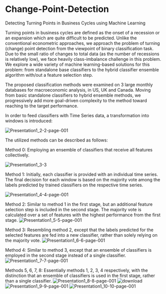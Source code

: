# Change-Point-Detection
Detecting Turning Points in Business Cycles using Machine Learning

Turning points in business cycles are defined as the onset of a recession or an expansion which are quite difficult to be predicted. Unlike the conventional econometric approaches, we approach the problem of turning (change) point detection from the viewpoint of binary classification task. Due to the small ratio of changes to total data (as the number of recessions is relatively low), we face heavily class-imbalance challenge in this problem. We explore a wide variety of machine learning-based solutions for this problem: from standalone base classifiers to the hybrid classifier ensemble algorithm with/out a feature selection step.

The proposed classification methods were examined on 3 large monthly databases for macroeconomic analysis, in US, UK and Canada. Moving from basic standalone classifiers to hybrid ensemble methods, we progressively add more goal-driven complexity to the method toward reaching to the target performance. 

In order to feed classifiers with Time Series data, a transformation into windows is introduced:

![Presentation1_2-2-page-001](https://github.com/RezaEcon/Change-Point-Detection/assets/105849750/267dbe33-8b02-4cb8-86f5-a0ea37c1dc5e)

The utilized methods can be described as follows:

Method 0: Employing an ensemble of classifiers that receive all features collectively.

![Presentation1_3-3](https://github.com/RezaEcon/Change-Point-Detection/assets/105849750/c1074607-d798-4dc3-97df-063846f8d34f)

Method 1: Initially, each classifier is provided with an individual time series. The final decision for each window is based on the majority vote among the labels predicted by trained classifiers on the respective time series.

![Presentation1_4-4-page-001](https://github.com/RezaEcon/Change-Point-Detection/assets/105849750/32a0874d-c840-4ca4-a869-b30f1370b154)

Method 2: Similar to method 1 in the first stage, but an additional feature selection step is included in the second stage. The majority vote is calculated over a set of features with the highest performance from the first stage.
![Presentation1_5-5-page-001](https://github.com/RezaEcon/Change-Point-Detection/assets/105849750/430900ad-c6db-423e-8ba4-335accf04a11)


Method 3: Resembling method 2, except that the labels predicted for the selected features are fed into a new classifier, rather than solely relying on the majority vote.
![Presentation1_6-6-page-001](https://github.com/RezaEcon/Change-Point-Detection/assets/105849750/5d076882-3cbc-4369-b27e-110ac7b9c39b)


Method 4: Similar to method 3, except that an ensemble of classifiers is employed in the second stage instead of a single classifier.
![Presentation1_7-7-page-001](https://github.com/RezaEcon/Change-Point-Detection/assets/105849750/62d385af-c8ff-4968-b6fc-561ba903a974)


Methods 5, 6, 7, 8: Essentially methods 1, 2, 3, 4 respectively, with the distinction that an ensemble of classifiers is used in the first stage, rather than a single classifier.
![Presentation1_8-8-page-001](https://github.com/RezaEcon/Change-Point-Detection/assets/105849750/6b4f6b10-0656-4587-8c47-661a22e6fc83)
![download](https://github.com/RezaEcon/Change-Point-Detection/assets/105849750/debd4071-270a-4dfd-9e88-d1edb6895a57)
![Presentation1_9-9-page-001](https://github.com/RezaEcon/Change-Point-Detection/assets/105849750/16d2a726-574d-4471-aa73-086aa8150f06)
![Presentation1_10-10-page-001](https://github.com/RezaEcon/Change-Point-Detection/assets/105849750/412de898-6c22-4bc4-98d8-64d294ac097f)
